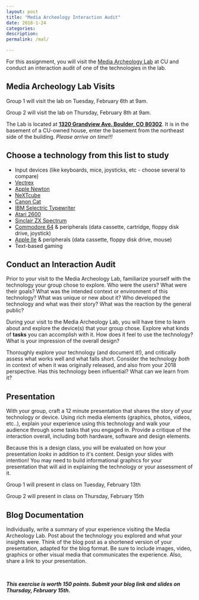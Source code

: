 ```yaml
---
layout: post
title: "Media Archeology Interaction Audit"
date: 2018-1-24
categories:
description:
permalink: /mal/

---
```


For this assignment, you will visit the [Media Archeology Lab](https://mediaarchaeologylab.com/) at CU and conduct an interaction audit of one of the technologies in the lab.

## Media Archeology Lab Visits

Group 1 will visit the lab on Tuesday, February 6th at 9am.

Group 2 will visit the lab on Thursday, February 8th at 9am.

The Lab is located at [**1320 Grandview Ave. Boulder, CO 80302**](https://encrypted.google.com/maps/place/1320+Grandview+Ave,+Boulder,+CO+80302/data=!4m2!3m1!1s0x876bec30297ad133:0xb2cd2a604a89b664?hl=en&sa=X&ved=0ahUKEwisvom_2oPZAhVQVK0KHVRpAOAQ8gEIJTAA). It is in the basement of a CU-owned house, enter the basement from the northeast side of the building. *Please arrive on time!!!*


## Choose a technology from this list to study
+ Input devices (like keyboards, mice, joysticks, etc - choose several to compare)
+ [Vectrex](https://en.wikipedia.org/wiki/Vectrex)
+ [Apple Newton](https://en.wikipedia.org/wiki/Apple_Newton)
+ [NeXTcube](https://en.wikipedia.org/wiki/NeXTcube)
+ [Canon Cat](https://en.wikipedia.org/wiki/Canon_Cat)
+ [IBM Selectric Typewriter](https://en.wikipedia.org/wiki/IBM_Selectric_typewriter)
+ [Atari 2600](https://en.wikipedia.org/wiki/Atari_2600)
+ [Sinclair ZX Spectrum](https://en.wikipedia.org/wiki/ZX_Spectrum)
+ [Commodore 64](https://en.wikipedia.org/wiki/Commodore_64) & peripherals (data cassette, cartridge, floppy disk drive, joystick)
+ [Apple IIe](https://en.wikipedia.org/wiki/Apple_IIe) & peripherals (data cassette, floppy disk drive, mouse)
+ Text-based gaming


## Conduct an Interaction Audit

Prior to your visit to the Media Archeology Lab, familiarize yourself with the technology your group chose to explore. Who were the users? What were their goals? What was the intended context or environment of this technology? What was unique or new about it? Who developed the technology and what was their story? What was the reaction by the general public?

During your visit to the Media Archeology Lab, you will have time to learn about and explore the device(s) that your group chose. Explore what kinds of **tasks** you can accomplish with it. How does it feel to use the technology? What is your impression of the overall design?

Thoroughly explore your technology (and document it!), and critically assess what works well and what falls short. Consider the technology *both* in context of when it was originally released, and also from your 2018 perspective. Has this technology been influential? What can we learn from it?


## Presentation

With your group, craft a 12 minute presentation that shares the story of your technology or device. Using rich media elements (graphics, photos, videos, etc..), explain your experience using this technology and walk your audience through some tasks that you engaged in. Provide a critique of the interaction overall, including both hardware, software and design elements.

Because this is a design class, you will be evaluated on how your presentation *looks* in addition to it's content. Design your slides with intention! You may need to build informational graphics for your presentation that will aid in explaining the technology or your assessment of it.

Group 1 will present in class on Tuesday, February 13th

Group 2 will present in class on Thursday, February 15th

## Blog Documentation

Individually, write a summary of your experience visiting the Media Archeology Lab. Post about the technology you explored and what your insights were. Think of the blog post as a shortened version of your presentation, adapted for the blog format. Be sure to include images, video, graphics or other visual media that communicates the experience. Also, share a link to your presentation.

<br>

***This exercise is worth 150 points. Submit your blog link and slides on Thursday, February 15th.***
